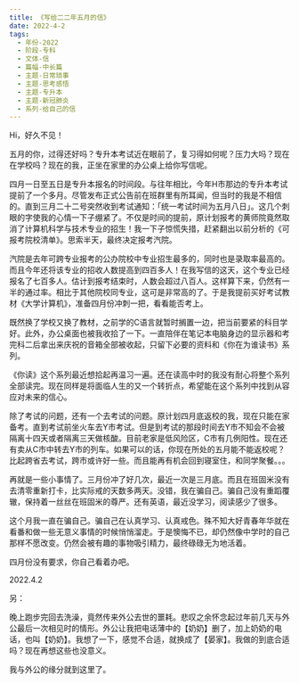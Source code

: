 ```yaml
---
title: 《写给二二年五月的信》
date: 2022-4-2
tags:
  - 年份-2022
  - 阶段-专科
  - 文体-信
  - 篇幅-中长篇
  - 主题-日常琐事
  - 主题-思考感悟
  - 主题-专升本
  - 主题-新冠肺炎
  - 系列-给自己的信
---
```


Hi，好久不见！

五月的你，过得还好吗？专升本考试近在眼前了，复习得如何呢？压力大吗？现在在学校吗？现在的我，正坐在家里的办公桌上给你写信呢。

四月一日至五日是专升本报名的时间段。与往年相比，今年H市那边的专升本考试提前了一个多月。尽管发布正式公告前在班群里有所耳闻，但当时的我是不相信的。直到三月二十二号突然收到考试通知：「统一考试时间为五月八日」。这几个刺眼的字使我的心情一下子绷紧了。不仅是时间的提前，原计划报考的黄师院竟然取消了计算机科学与技术专业的招生！我一下子惊慌失措，赶紧翻出以前分析的《可报考院校清单》。思索半天，最终决定报考汽院。

汽院是去年可跨专业报考的公办院校中专业招生最多的，同时也是录取率最高的。而且今年还将该专业的招收人数提高到四百多人！在我写信的这天，这个专业已经报名了七百多人。估计到报考结束时，人数会超过八百人。这样算下来，仍然有一半的通过率。相比于其他院校同专业，这可是非常高的了。于是我提前买好考试教材《大学计算机》，准备四月份冲刺一把，看看能否考上。

既然换了学校又换了教材，之前学的C语言就暂时搁置一边，把当前要紧的科目学好。此外，办公桌面也被我收拾了一下。一直陪伴在笔记本电脑身边的显示器和考完科二后拿出来庆祝的音箱全部被收起，只留下必要的资料和《你在为谁读书》系列。

《你读》这个系列最近想拾起再温习一遍。还在读高中时的我没有耐心将整个系列全部读完。现在同样是将面临人生的又一个转折点，希望能在这个系列中找到从容应对未来的信心。

除了考试的问题，还有一个去考试的问题。原计划四月底返校的我，现在只能在家备考。直到考试前坐火车去Y市考试。但是到考试的那段时间去Y市不知会不会被隔离十四天或者隔离三天做核酸。目前老家是低风险区，C市有几例阳性。现在还有卖从C市中转去Y市的列车。如果可以的话，你现在所处的五月能不能返校呢？比起跨省去考试，跨市或许好一些。而且能再有机会回到寝室住，和同学聚餐。。。

再就是一些小事情了。三月份冲了好几次，最近一次是三月底。而且在班固米没有去清零重新打卡，比实际戒的天数多两天。没错，我在骗自己。骗自己没有重蹈覆辙，保持着一丝丝在班固米的尊严。还有英语，最近没学习，阅读感少了很多。

这个月我一直在骗自己。骗自己在认真学习、认真戒色。殊不知大好青春年华就在看番和做一些无意义事情的时候悄悄溜走。于是懊悔不已，却仍然像中学时的自己那样不愿改变。仍然会被有趣的事物吸引精力，最终碌碌无为地活着。

四月份没有要求，你自己看着办吧。

2022.4.2

另：

晚上跑步完回去洗澡，竟然传来外公去世的噩耗。悲叹之余怀念起过年前几天与外公最后一次相见时的情形。外公让我把电话薄中的【奶奶】删了，加上奶奶的电话，也叫【奶奶】。我想了一下，感觉不合适，就换成了【晏家】。我做的到底合适吗？现在再想这些也没意义。

我与外公的缘分就到这里了。

